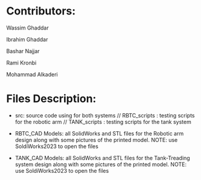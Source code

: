 # Contributors: 
Wassim Ghaddar  

Ibrahim Ghaddar

Bashar Najjar

Rami Kronbi 

Mohammad Alkaderi

# Files Description:
- src: source code using for both systems // RBTC_scripts : testing scripts for the robotic arm // TANK_scripts : testing scripts for the tank system

- RBTC_CAD Models: all SolidWorks and STL files for the Robotic arm design along with some pictures of the printed model. NOTE: use SoldiWorks2023 to open the files

- TANK_CAD Models: all SolidWorks and STL files for the Tank-Treading system design along with some pictures of the printed model. NOTE: use SoldiWorks2023 to open the files



